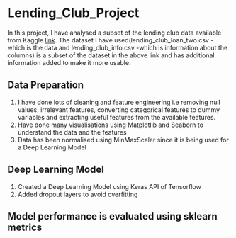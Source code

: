 # Lending_Club_Project
In this project, I have analysed a subset of the lending club data available from Kaggle [link](https://www.kaggle.com/wordsforthewise/lending-club).
The dataset I have used(lending_club_loan_two.csv -which is the data and lending_club_info.csv -which is information about the columns) is a subset of the dataset in the above link and has additional information added to make it more usable.

## Data Preparation
1. I have done lots of cleaning and feature engineering i.e removing null values, irrelevant features, converting categorical features to dummy variables and extracting useful features from the available features.
2. Have done many visualisations using Matplotlib and Seaborn to understand the data and the features
3. Data has been normalised using MinMaxScaler since it is being used for a Deep Learning Model

## Deep Learning Model
1. Created a Deep Learning Model using Keras API of Tensorflow
2. Added dropout layers to avoid overfitting

## Model performance is evaluated using sklearn metrics
